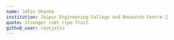 ```yaml
---
name: Jatin Sharma
institution: Jaipur Engineering College and Research Centre 🚩 
quote: stronger root ripe fruit 
github_user: rootjatin
---
```

